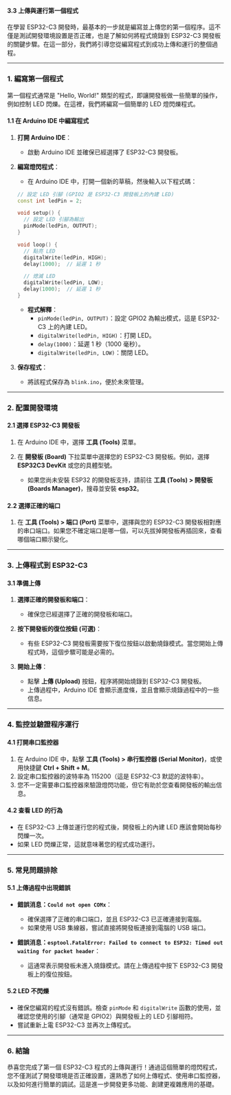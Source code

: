 #### 3.3 上傳與運行第一個程式

在學習 ESP32-C3 開發時，最基本的一步就是編寫並上傳您的第一個程序。這不僅是測試開發環境設置是否正確，也是了解如何將程式燒錄到 ESP32-C3 開發板的關鍵步驟。在這一部分，我們將引導您從編寫程式到成功上傳和運行的整個過程。

---

### **1. 編寫第一個程式**

第一個程式通常是 "Hello, World!" 類型的程式，即讓開發板做一些簡單的操作，例如控制 LED 閃爍。在這裡，我們將編寫一個簡單的 LED 燈閃爍程式。

#### **1.1 在 Arduino IDE 中編寫程式**

1. **打開 Arduino IDE**：
   - 啟動 Arduino IDE 並確保已經選擇了 ESP32-C3 開發板。

2. **編寫燈閃程式**：
   - 在 Arduino IDE 中，打開一個新的草稿，然後輸入以下程式碼：

   ```cpp
   // 設定 LED 引腳 (GPIO2 是 ESP32-C3 開發板上的內建 LED)
   const int ledPin = 2;

   void setup() {
     // 設定 LED 引腳為輸出
     pinMode(ledPin, OUTPUT);
   }

   void loop() {
     // 點亮 LED
     digitalWrite(ledPin, HIGH);
     delay(1000);  // 延遲 1 秒

     // 熄滅 LED
     digitalWrite(ledPin, LOW);
     delay(1000);  // 延遲 1 秒
   }
   ```

   - **程式解釋**：
     - `pinMode(ledPin, OUTPUT)`：設定 GPIO2 為輸出模式，這是 ESP32-C3 上的內建 LED。
     - `digitalWrite(ledPin, HIGH)`：打開 LED。
     - `delay(1000)`：延遲 1 秒（1000 毫秒）。
     - `digitalWrite(ledPin, LOW)`：關閉 LED。

3. **保存程式**：
   - 將該程式保存為 `blink.ino`，便於未來管理。

---

### **2. 配置開發環境**

#### **2.1 選擇 ESP32-C3 開發板**

1. 在 Arduino IDE 中，選擇 **工具 (Tools)** 菜單。
2. 在 **開發板 (Board)** 下拉菜單中選擇您的 ESP32-C3 開發板。例如，選擇 **ESP32C3 DevKit** 或您的具體型號。
   
   - 如果您尚未安裝 ESP32 的開發板支持，請前往 **工具 (Tools) > 開發板 (Boards Manager)**，搜尋並安裝 **esp32**。

#### **2.2 選擇正確的端口**

1. 在 **工具 (Tools) > 端口 (Port)** 菜單中，選擇與您的 ESP32-C3 開發板相對應的串口端口。如果您不確定端口是哪一個，可以先拔掉開發板再插回來，查看哪個端口顯示變化。

---

### **3. 上傳程式到 ESP32-C3**

#### **3.1 準備上傳**

1. **選擇正確的開發板和端口**：
   - 確保您已經選擇了正確的開發板和端口。

2. **按下開發板的復位按鈕 (可選)**：
   - 有些 ESP32-C3 開發板需要按下復位按鈕以啟動燒錄模式。當您開始上傳程式時，這個步驟可能是必需的。

3. **開始上傳**：
   - 點擊 **上傳 (Upload)** 按鈕，程序將開始燒錄到 ESP32-C3 開發板。
   - 上傳過程中，Arduino IDE 會顯示進度條，並且會顯示燒錄過程中的一些信息。

---

### **4. 監控並驗證程序運行**

#### **4.1 打開串口監控器**

1. 在 Arduino IDE 中，點擊 **工具 (Tools) > 串行監控器 (Serial Monitor)**，或使用快捷鍵 **Ctrl + Shift + M**。
2. 設定串口監控器的波特率為 115200（這是 ESP32-C3 默認的波特率）。
3. 您不一定需要串口監控器來驗證燈閃功能，但它有助於您查看開發板的輸出信息。

#### **4.2 查看 LED 的行為**

- 在 ESP32-C3 上傳並運行您的程式後，開發板上的內建 LED 應該會開始每秒閃爍一次。
- 如果 LED 閃爍正常，這就意味著您的程式成功運行。

---

### **5. 常見問題排除**

#### **5.1 上傳過程中出現錯誤**

- **錯誤消息：`Could not open COMx`**：
   - 確保選擇了正確的串口端口，並且 ESP32-C3 已正確連接到電腦。
   - 如果使用 USB 集線器，嘗試直接將開發板連接到電腦的 USB 端口。

- **錯誤消息：`esptool.FatalError: Failed to connect to ESP32: Timed out waiting for packet header`**：
   - 這通常表示開發板未進入燒錄模式。請在上傳過程中按下 ESP32-C3 開發板上的復位按鈕。

#### **5.2 LED 不閃爍**

- 確保您編寫的程式沒有錯誤。檢查 `pinMode` 和 `digitalWrite` 函數的使用，並確認您使用的引腳（通常是 GPIO2）與開發板上的 LED 引腳相符。
- 嘗試重新上電 ESP32-C3 並再次上傳程式。

---

### **6. 結論**

恭喜您完成了第一個 ESP32-C3 程式的上傳與運行！通過這個簡單的燈閃程式，您不僅測試了開發環境是否正確設置，還熟悉了如何上傳程式、使用串口監控器，以及如何進行簡單的調試。這是進一步開發更多功能、創建更複雜應用的基礎。